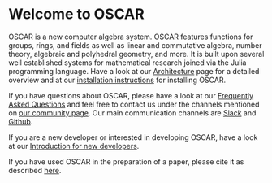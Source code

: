 # Welcome to OSCAR

OSCAR is a new computer algebra system. OSCAR features functions for groups,
rings, and fields as well as linear and commutative algebra, number theory,
algebraic and polyhedral geometry, and more. It is built upon several well
established systems for mathematical research joined via the Julia programming
language. Have a look at our [Architecture](@ref) page for a detailed overview
and at our [installation
instructions](https://www.oscar-system.org/install/) for installing OSCAR.

If you have questions about OSCAR, please have a look at our [Frequently Asked
Questions](@ref) and feel free to contact us under the channels mentioned on
[our community page](https://www.oscar-system.org/community/). Our main
communication channels are [Slack](https://oscar-system.org/slack)
and [Github](https://github.com/oscar-system/Oscar.jl).

If you are a new developer or interested in developing OSCAR, have a look at
our [Introduction for new developers](@ref).

If you have used OSCAR in the preparation of a paper, please cite it as described [here](https://github.com/oscar-system/Oscar.jl?tab=readme-ov-file#citing-oscar).
